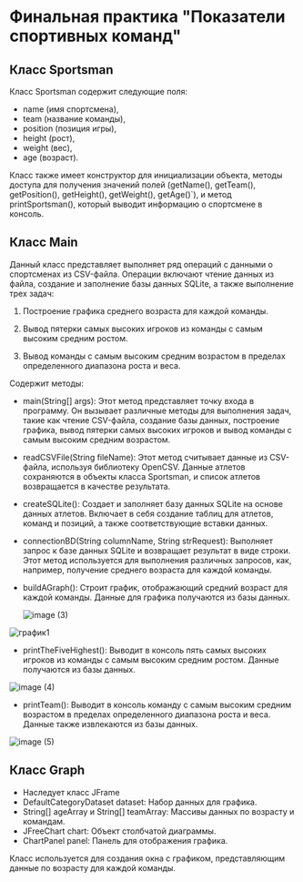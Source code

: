 # Финальная практика "Показатели спортивных команд"

## Класс Sportsman
Класс Sportsman содержит следующие поля:
- name (имя спортсмена),
- team (название команды),
- position (позиция игры),
- height (рост),
- weight (вес),
- age (возраст).

Класс также имеет конструктор для инициализации объекта, методы доступа для получения значений полей (getName(), getTeam(), getPosition(), getHeight(), getWeight(), getAge()`), и метод printSportsman(), который выводит информацию о спортсмене в консоль.


## Класс Main
Данный класс представляет выполняет ряд операций с данными о спортсменах из CSV-файла. Операции включают чтение данных из файла, создание и заполнение базы данных SQLite, а также выполнение трех задач:

1. Построение графика среднего возраста для каждой команды.

2. Вывод пятерки самых высоких игроков из команды с самым высоким средним ростом.

3. Вывод команды с самым высоким средним возрастом в пределах определенного диапазона роста и веса.

Содержит методы:

- main(String[] args): Этот метод представляет точку входа в программу. Он вызывает различные методы для выполнения задач, такие как чтение CSV-файла, создание базы данных, построение графика, вывод пятерки самых высоких игроков и вывод команды с самым высоким средним возрастом.

- readCSVFile(String fileName): Этот метод считывает данные из CSV-файла, используя библиотеку OpenCSV. Данные атлетов сохраняются в объекты класса Sportsman, и список атлетов возвращается в качестве результата.

- createSQLite(): Создает и заполняет базу данных SQLite на основе данных атлетов. Включает в себя создание таблиц для атлетов, команд и позиций, а также соответствующие вставки данных.

- connectionBD(String columnName, String strRequest): Выполняет запрос к базе данных SQLite и возвращает результат в виде строки. Этот метод используется для выполнения различных запросов, как, например, получение среднего возраста для каждой команды.

- buildAGraph(): Строит график, отображающий средний возраст для каждой команды. Данные для графика получаются из базы данных.

  ![image (3)](https://github.com/dementeva00/practice/assets/114353535/b04e3288-8def-4f2c-b87b-246c1368a4aa)


![график1](https://github.com/dementeva00/practice/assets/114353535/658570e2-2a70-4dce-8346-f6ebde81d454)


- printTheFiveHighest(): Выводит в консоль пять самых высоких игроков из команды с самым высоким средним ростом. Данные получаются из базы данных.

![image (4)](https://github.com/dementeva00/practice/assets/114353535/be6d28a6-7ea5-4365-9099-0da6c65838b6)


- printTeam(): Выводит в консоль команду с самым высоким средним возрастом в пределах определенного диапазона роста и веса. Данные также извлекаются из базы данных.

![image (5)](https://github.com/dementeva00/practice/assets/114353535/5af8de92-91f2-4133-9665-9868a749cd11)


## Класс Graph
- Наследует класс JFrame
- DefaultCategoryDataset dataset: Набор данных для графика.
- String[] ageArray и String[] teamArray: Массивы данных по возрасту и командам.
- JFreeChart chart: Объект столбчатой диаграммы.
- ChartPanel panel: Панель для отображения графика.

Класс используется для создания окна с графиком, представляющим данные по возрасту для каждой команды.
